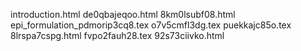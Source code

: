 introduction.html
de0qbajeqoo.html
8km0lsubf08.html
epi_formulation_pdmorip3cq8.tex
o7v5cmfl3dg.tex
puekkajc85o.tex
8lrspa7cspg.html
fvpo2fauh28.tex
92s73ciivko.html